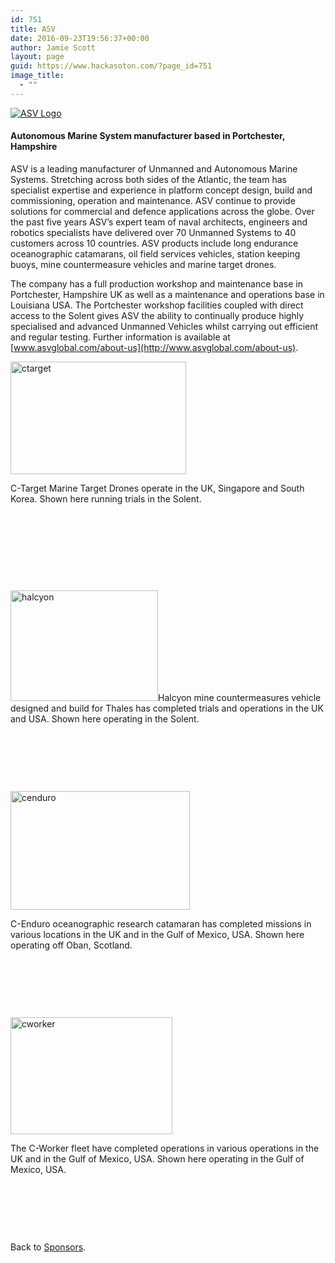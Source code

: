```yaml
---
id: 751
title: ASV
date: 2016-09-23T19:56:37+00:00
author: Jamie Scott
layout: page
guid: https://www.hackasoton.com/?page_id=751
image_title:
  - ""
---
```

[![ASV Logo](https://www.hackasoton.com/wp-content/uploads/2016/09/ASV-Logos-MASTER-ORIGINAL.jpg)](http://www.asvglobal.com)

#### Autonomous Marine System manufacturer based in Portchester, Hampshire

ASV is a leading manufacturer of Unmanned and Autonomous Marine Systems. Stretching across both sides of the Atlantic, the team has specialist expertise and experience in platform concept design, build and commissioning, operation and maintenance. ASV continue to provide solutions for commercial and defence applications across the globe. Over the past five years ASV’s expert team of naval architects, engineers and robotics specialists have delivered over 70 Unmanned Systems to 40 customers across 10 countries. ASV products include long endurance oceanographic catamarans, oil field services vehicles, station keeping buoys, mine countermeasure vehicles and marine target drones.

The company has a full production workshop and maintenance base in Portchester, Hampshire UK as well as a maintenance and operations base in Louisiana USA. The Portchester workshop facilities coupled with direct access to the Solent gives ASV the ability to continually produce highly specialised and advanced Unmanned Vehicles whilst carrying out efficient and regular testing. Further information is available at [www.asvglobal.com/about-us](http://www.asvglobal.com/about-us).

<img class="size-medium wp-image-777 alignleft" src="https://www.hackasoton.com/wp-content/uploads/2016/09/ctarget.png" alt="ctarget" width="281" height="180" />

C-Target Marine Target Drones operate in the UK, Singapore and South Korea. Shown here running trials in the Solent.

&nbsp;

&nbsp;

&nbsp;

&nbsp;

<img class="size-full wp-image-779 alignleft" src="https://www.hackasoton.com/wp-content/uploads/2016/09/halcyon.png" alt="halcyon" width="236" height="177" />Halcyon mine countermeasures vehicle designed and build for Thales has completed trials and operations in the UK and USA. Shown here operating in the Solent.

&nbsp;

&nbsp;

&nbsp;

<img class="size-full wp-image-776 alignleft" src="https://www.hackasoton.com/wp-content/uploads/2016/09/cenduro.png" alt="cenduro" width="287" height="190" />

C-Enduro oceanographic research catamaran has completed missions in various locations in the UK and in the Gulf of Mexico, USA. Shown here operating off Oban, Scotland.

&nbsp;

&nbsp;

&nbsp;

<img class="size-medium wp-image-778 alignleft" src="https://www.hackasoton.com/wp-content/uploads/2016/09/cworker.png" alt="cworker" width="259" height="187" />

The C-Worker fleet have completed operations in various operations in the UK and in the Gulf of Mexico, USA. Shown here operating in the Gulf of Mexico, USA.

&nbsp;

&nbsp;

&nbsp;

Back to [Sponsors](/sponsors).